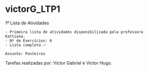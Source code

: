 # victorG_LTP1
1ª Lista de Atividades

    - Primeira lista de atividades disponibilizada pela professora Kattiana.
    - Nº de Exercícios: 6
    - Lista completa ✅

    Assunto: Ponteiros

Tarefas realizadas por: Victor Gabriel e Victor Hugo.